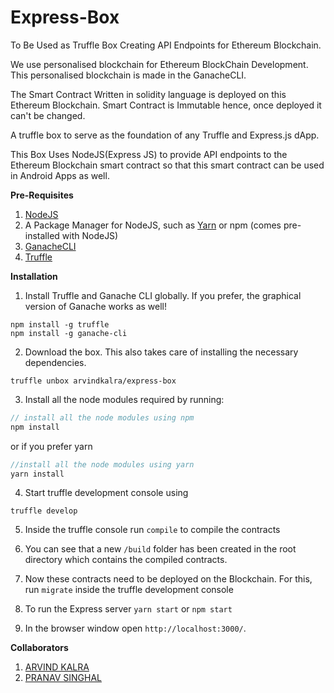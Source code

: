 # Express-Box
To Be Used as Truffle Box Creating API Endpoints for
Ethereum Blockchain.

We use personalised blockchain for Ethereum BlockChain
Development. This personalised blockchain is made in the
GanacheCLI.

The Smart Contract Written in solidity language
is deployed on this Ethereum Blockchain. Smart Contract is
Immutable hence, once deployed it can't be changed.

A truffle box to serve as the foundation of any Truffle and Express.js dApp.

This Box Uses NodeJS(Express JS) to provide API
endpoints to the Ethereum Blockchain smart contract so that this
smart contract can be used in Android Apps as well.

**Pre-Requisites**
1. [NodeJS](https://nodejs.org/en/download/)
2. A Package Manager for NodeJS, such as [Yarn](https://yarnpkg.com/getting-started/install) or npm (comes pre-installed with NodeJS)
3. [GanacheCLI](https://github.com/trufflesuite/ganache-cli)
4. [Truffle](https://github.com/trufflesuite/truffle)

**Installation**
1. Install Truffle and Ganache CLI globally. If you prefer, the graphical version of Ganache works as well!
```
npm install -g truffle
npm install -g ganache-cli
```

2. Download the box. This also takes care of installing the necessary dependencies.

```
truffle unbox arvindkalra/express-box

```

3. Install all the node modules required by running:
```javascript
// install all the node modules using npm
npm install
```  
or if you  prefer yarn
```javascript
//install all the node modules using yarn
yarn install
```
4. Start truffle development console using
```
truffle develop
```
5. Inside the truffle console run `compile` to compile the contracts
6. You can see that a new `/build` folder has been created in the root directory which contains the compiled contracts.

7. Now these contracts need to be deployed on the Blockchain. For this, run `migrate` inside the truffle development console


8. To run the Express server `yarn start` or `npm start`
9. In the browser window open `http://localhost:3000/`.

**Collaborators**
1. [ARVIND KALRA](https://github.com/arvindkalra)
2. [PRANAV SINGHAL](https://github.com/pranav-singhal)
